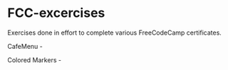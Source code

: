 # FCC-excercises
Exercises done in effort to complete various FreeCodeCamp certificates.

CafeMenu - 

Colored Markers -
